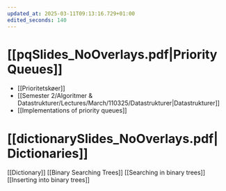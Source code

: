 ```yaml
---
updated_at: 2025-03-11T09:13:16.729+01:00
edited_seconds: 140
---
```

# [[pqSlides_NoOverlays.pdf|Priority Queues]]
- [[Prioritetskøer]]
- [[Semester 2/Algoritmer & Datastrukturer/Lectures/March/110325/Datastrukturer|Datastrukturer]]
- [[Implementations of priority queues]]


# [[dictionarySlides_NoOverlays.pdf|Dictionaries]]
[[Dictionary]]
[[Binary Searching Trees]]
[[Searching in binary trees]]
[[Inserting into binary trees]]
